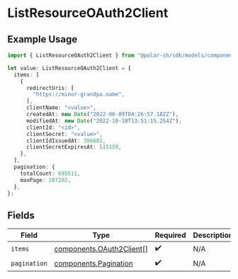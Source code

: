 # ListResourceOAuth2Client

## Example Usage

```typescript
import { ListResourceOAuth2Client } from "@polar-sh/sdk/models/components";

let value: ListResourceOAuth2Client = {
  items: [
    {
      redirectUris: [
        "https://minor-grandpa.name",
      ],
      clientName: "<value>",
      createdAt: new Date("2022-06-09T04:26:57.182Z"),
      modifiedAt: new Date("2022-10-18T13:51:15.254Z"),
      clientId: "<id>",
      clientSecret: "<value>",
      clientIdIssuedAt: 306682,
      clientSecretExpiresAt: 515159,
    },
  ],
  pagination: {
    totalCount: 695511,
    maxPage: 287202,
  },
};
```

## Fields

| Field                                                                | Type                                                                 | Required                                                             | Description                                                          |
| -------------------------------------------------------------------- | -------------------------------------------------------------------- | -------------------------------------------------------------------- | -------------------------------------------------------------------- |
| `items`                                                              | [components.OAuth2Client](../../models/components/oauth2client.md)[] | :heavy_check_mark:                                                   | N/A                                                                  |
| `pagination`                                                         | [components.Pagination](../../models/components/pagination.md)       | :heavy_check_mark:                                                   | N/A                                                                  |